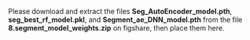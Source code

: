 Please download and extract the files **Seg_AutoEncoder_model.pth**, **seg_best_rf_model.pkl**, and **Segment_ae_DNN_model.pth** from the file **8.segment_model_weights.zip** on figshare, then place them here.
